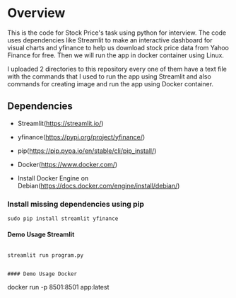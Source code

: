 # Overview

This is the code for Stock Price's task using python for interview.
The code uses dependencies like Streamlit to make an interactive dashboard for visual charts and yfinance to help us download stock price data from Yahoo Finance for free. Then we will run the app in docker container using Linux.

I uploaded 2 directories to this repository every one of them have a text file with the commands that I used to run the app using Streamlit and also commands for creating image and run the app using Docker container.

## Dependencies

* Streamlit(https://streamlit.io/)

* yfinance(https://pypi.org/project/yfinance/)

* pip(https://pip.pypa.io/en/stable/cli/pip_install/)

* Docker(https://www.docker.com/)

* Install Docker Engine on Debian(https://docs.docker.com/engine/install/debian/)

### Install missing dependencies using pip

````
sudo pip install streamlit yfinance
````

#### Demo Usage Streamlit

````

streamlit run program.py
````

````

#### Demo Usage Docker

````
docker run -p 8501:8501 app:latest
````

























